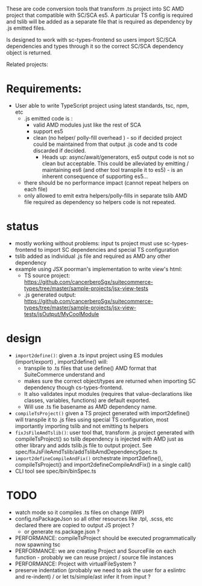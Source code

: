These are code conversion tools that transform .ts project into SC AMD project that compatible with SC/SCA es5. A particular TS config is required and tslib will be added as a separate file that is required as dependency by .js emitted files. 

Is designed to work with sc-types-frontend so users import SC/SCA dependencies and types through it so the correct SC/SCA dependency object is returned. 

Related projects: 

# Requirements:

 * User able to write TypeScript project using latest standards, tsc, npm, etc
   * .js emitted code is :
     * valid AMD modules just like the rest of SCA
     * support es5
     * clean (no helper/ polly-fill overhead ) - so if decided project could be maintained from that output .js code and ts code discarded if decided. 
       * Heads up: async/await/generators, es5 output code is not so clean but acceptable. This could be alleviated by emitting / maintaining es6 (and other tool transpile it to es5) - is an inherent consequence of supporting es5... 
   * there should be no performance impact (cannot repeat helpers on each file)
   * only allowed to emit extra helpers/polly-fills in separate tslib AMD file required as dependency so helpers code is not repeated.

# status

 * mostly working without problems: input ts project must use sc-types-frontend to import SC dependencies and special TS configuration
 * tslib added as individual .js file and required as AMD any other dependency
 * example using JSX poorman's implementation to write view's html: 
   * TS source project: https://github.com/cancerberoSgx/suitecommerce-types/tree/master/sample-projects/jsx-view-tests
   * .js generated output: https://github.com/cancerberoSgx/suitecommerce-types/tree/master/sample-projects/jsx-view-tests/jsOutput/MyCoolModule

# design

 * `import2define()`: given a .ts input project using ES modules (import/export) , import2define() will:
   * transpile to .ts files that use define() AMD format that SuiteCommerce understand and 
   * makes sure the correct object/types are returned when importing SC dependency though cs-types-frontend. 
   * It also validates input modules (requires that value-declarations like classes, variables, functions) are default exported. 
   * Will use .ts fie basename as AMD dependency name. 
 * `compileTsProject()` given a TS project generated with import2define() will transpile it to .js files using special TS configuration, most importantly importing tslib and not emitting ts helpers
 * `fixJsFileAmdTslib()`: user tool that, transform .js project generated with compileTsProject() so tslib dependency is injected with AMD just as other library and adds tslib.js file to output project. See spec/fixJsFileAmdTslib/addTslibAmdDependencySpec.ts
 * `import2defineCompileAndFix()` orchestrate import2define(), compileTsProject() and import2defineCompileAndFix() in a single call()
 * CLI tool see spec/bin/binSpec.ts


 # TODO

 * watch mode so it compiles .ts files on change (WIP)
 * config.nsPackageJson so all other resources like .tpl, .scss, etc declared there are copied to output JS project ?
   * or generate ns.package.json ?
 * PERFORMANCE: compileTsProject should be executed programmatically now spawning tsc
 * PERFORMANCE: we are creating Project and SourceFile on each function - probably we can reuse project / source file instances
 * PERFORMANCE: Project with virtualFileSystem ? 
 * preserve indentation (probably we need to ask the user for a eslintrc and re-indent) / or let ts/simple/ast infer it from input ?


